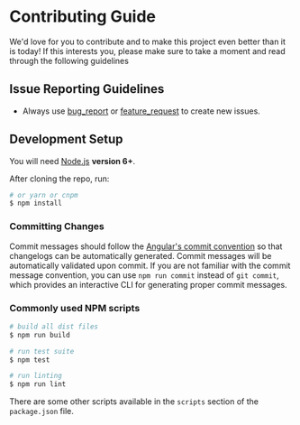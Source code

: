 # Contributing Guide

We'd love for you to contribute and to make this project even better than it is today! If this interests you, please make sure to take a moment and read through the following guidelines

## Issue Reporting Guidelines

- Always use [bug_report](./ISSUE_TEMPLATE/bug_report.md) or [feature_request](./ISSUE_TEMPLATE/feature_request.md) to create new issues.

## Development Setup

You will need [Node.js](http://nodejs.org) **version 6+**.

After cloning the repo, run:

```bash
# or yarn or cnpm
$ npm install
```

### Committing Changes

Commit messages should follow the [Angular's commit convention][Angular's commit convention] so that changelogs can be automatically generated. Commit messages will be automatically validated upon commit. If you are not familiar with the commit message convention, you can use `npm run commit` instead of `git commit`, which provides an interactive CLI for generating proper commit messages.

### Commonly used NPM scripts

``` bash
# build all dist files
$ npm run build

# run test suite
$ npm test

# run linting
$ npm run lint
```

There are some other scripts available in the `scripts` section of the `package.json` file.

[Angular's commit convention]:https://github.com/conventional-changelog/conventional-changelog/tree/master/packages/conventional-changelog-angular

